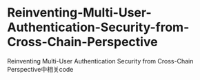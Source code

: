 # Reinventing-Multi-User-Authentication-Security-from-Cross-Chain-Perspective
Reinventing Multi-User Authentication Security from Cross-Chain Perspective中相关code
